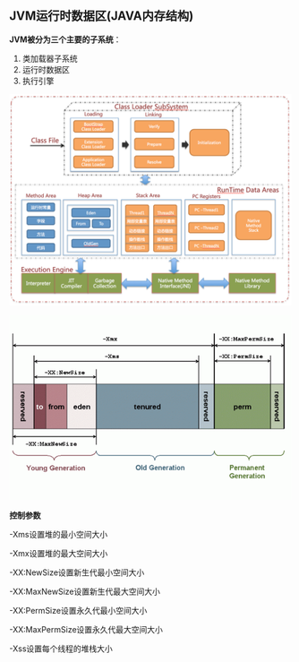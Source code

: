 ## JVM运行时数据区\(JAVA内存结构\)

**JVM被分为三个主要的子系统**：

1. 类加载器子系统
2. 运行时数据区
3. 执行引擎

![](/assets/20180420002815001.png)

![](/assets/201803301358001.png)

**控制参数**

-Xms设置堆的最小空间大小

-Xmx设置堆的最大空间大小

-XX:NewSize设置新生代最小空间大小

-XX:MaxNewSize设置新生代最大空间大小

-XX:PermSize设置永久代最小空间大小

-XX:MaxPermSize设置永久代最大空间大小

-Xss设置每个线程的堆栈大小


